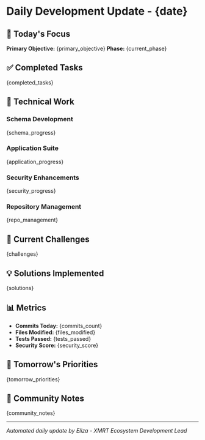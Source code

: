 # Daily Development Update - {date}

## 🎯 Today's Focus
**Primary Objective:** {primary_objective}
**Phase:** {current_phase}

## ✅ Completed Tasks
{completed_tasks}

## 🔧 Technical Work
### Schema Development
{schema_progress}

### Application Suite
{application_progress}

### Security Enhancements  
{security_progress}

### Repository Management
{repo_management}

## 🚧 Current Challenges
{challenges}

## 💡 Solutions Implemented
{solutions}

## 📊 Metrics
- **Commits Today:** {commits_count}
- **Files Modified:** {files_modified}
- **Tests Passed:** {tests_passed}
- **Security Score:** {security_score}

## 🔮 Tomorrow's Priorities
{tomorrow_priorities}

## 💬 Community Notes
{community_notes}

---
*Automated daily update by Eliza - XMRT Ecosystem Development Lead*
